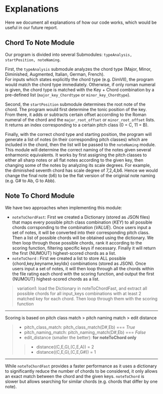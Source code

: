# Explanations  
Here we document all explanations of how our code works, which would be useful in our future report.

## Chord To Note Module
Our program is divided into several Submodules: `typeAnalysis, startPosition, noteNaming`.  
   
First, the `typeAnalysis` submodule analyzes the chord type (Major, Minor, Diminished, Augmented, Italian, German, French).    
For inputs which states explicitly the chord type (e.g. DimVII), the program would match the chord type immediately. Otherwise, if only roman numeral is given, the chord type is matched with the Key + Chord combination by a pre-defined list (`major_key_Chordtype` or `minor_key_Chordtype`).      
  
Second, the `startPosition` submodule determines the root note of the chord. The program would first determine the tonic position of the key. From there, it adds or subtracts certain offset accorrding to the Roman numeral of the chord and the `major_root_offset` or `minor_root_offset` lists. It returns an index corresponding to a certain pitch class (0 = C, 11 = B).  

Finally, with the correct chord type and starting position, the program will generate a list of notes (in their corresponding pitch classes) which are included in the chord, then the list will be passed to the `noteNaming` module. This module will determine the correct naming of the notes given several enharmonic equivalents. It works by first assigning the pitch classes to either all sharp notes or all flat notes according to the given key, then changing some of the notes by analyzing its scale degrees. For example, the diminished seventh chord has scale degree of 7,2,4,b6. Hence we would change the final note (b6) to be the flat version of the originial note naming (e.g. G# to Ab, G to Abb).  

## Note To Chord Module
We have two approaches when implementing this module: 
+ `noteToChordFast`: First we created a Dictionary (stored as JSON files) that maps every possible pitch class combination (*KEY*) to all possible chords corrsponding to the combination (*VALUE*). Once users input a set of notes, it will be converted into their corresponding pitch class. Then a list of possible chords will be obtained using the dictionary. We then loop through those possible chords, rank it according to the scoring function, filtering specific keys if necessary. Finally it will return the first {NUMOUT} highest-scored chords as a list. 
+ `noteToChord` : First we created a list to store ALL possible {chord,key,keyname,keyIdx} combinations (stored as JSON). Once users input a set of notes, it will then loop through all the chords within the file rating each chord with the scoring function, and output the first {NUMOUT} highest-scored chords as a list. 
> variation1: load the Dictionary in noteToChordFast, and extract all possible chords for all input_keys combinations with at least 2 matched key for each chord. Then loop through them with the scoring function

****** 
Scoring is based on pitch class match > pitch naming match > edit distance
> + pitch_class_match:    pitch_class_match(D#,Eb) === *True*
> + pitch_naming_match: pitch_naming_match(D#,Eb) === *False*
> + edit_distance (smaller the better): __for noteToChord only__
  > > + distance((C,E,G),(C,E,A))  = 2
  > > + distance((C,E,G),(C,E,G#))  = 1
******
While `noteToChordFast` provides a faster performance as it uses a dictionary to significantly reduce the number of chords to be considered, it only allows an exact match between the chord and the given keys. `noteToChord` is slower but allows searching for similar chords (e.g. chords that differ by one note).
